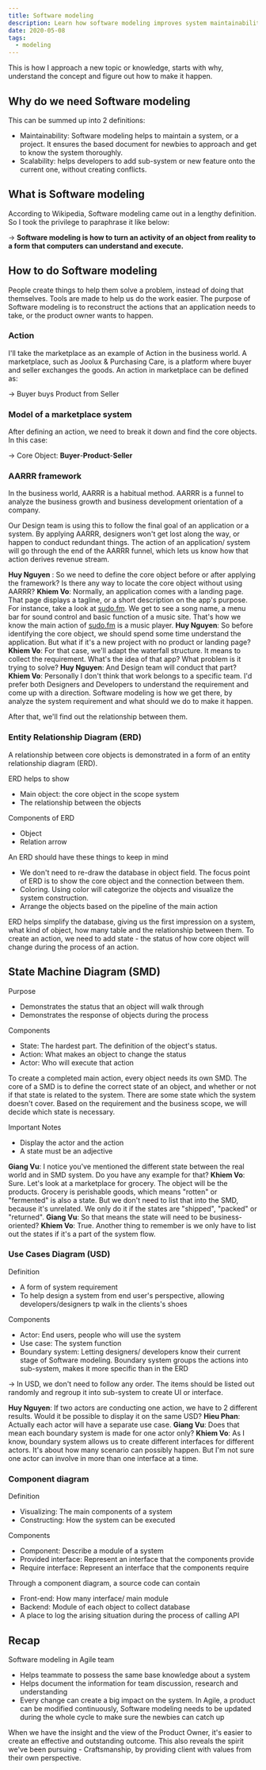 ```yaml
---
title: Software modeling
description: Learn how software modeling improves system maintainability and scalability by defining core objects, using diagrams like ERD, SMD, and USD to design clear, efficient applications.
date: 2020-05-08
tags:
  - modeling
---
```


This is how I approach a new topic or knowledge, starts with why, understand the concept and figure out how to make it happen.

## Why do we need Software modeling

This can be summed up into 2 definitions:

- Maintainability: Software modeling helps to maintain a system, or a project. It ensures the based document for newbies to approach and get to know the system thoroughly.
- Scalability: helps developers to add sub-system or new feature onto the current one, without creating conflicts.

## What is Software modeling

According to Wikipedia, Software modeling came out in a lengthy definition. So I took the privilege to paraphrase it like below:

→ **Software modeling is how to turn an activity of an object from reality to a form that computers can understand and execute.**

## How to do Software modeling

People create things to help them solve a problem, instead of doing that themselves. Tools are made to help us do the work easier. The purpose of Software modeling is to reconstruct the actions that an application needs to take, or the product owner wants to happen.

### Action

I'll take the marketplace as an example of Action in the business world. A marketplace, such as Joolux & Purchasing Care, is a platform where buyer and seller exchanges the goods. An action in marketplace can be defined as:

→ Buyer buys Product from Seller

### Model of a marketplace system

After defining an action, we need to break it down and find the core objects. In this case:

→ Core Object: **Buyer**-**Product**-**Seller**

### AARRR framework

In the business world, AARRR is a habitual method. AARRR is a funnel to analyze the business growth and business development orientation of a company.

Our Design team is using this to follow the final goal of an application or a system. By applying AARRR, designers won't get lost along the way, or happen to conduct redundant things. The action of an application/ system will go through the end of the AARRR funnel, which lets us know how that action derives revenue stream.

**Huy Nguyen** : So we need to define the core object before or after applying the framework? Is there any way to locate the core object without using AARRR?
**Khiem Vo**: Normally, an application comes with a landing page. That page displays a tagline, or a short description on the app's purpose. For instance, take a look at [sudo.fm](https://sudo.fm/). We get to see a song name, a menu bar for sound control and basic function of a music site. That's how we know the main action of [sudo.fm](https://sudo.fm/) is a music player.
**Huy Nguyen**: So before identifying the core object, we should spend some time understand the application. But what if it's a new project with no product or landing page?
**Khiem Vo**: For that case, we'll adapt the waterfall structure. It means to collect the requirement. What's the idea of that app? What problem is it trying to solve?
**Huy Nguyen**: And Design team will conduct that part?
**Khiem Vo**: Personally I don't think that work belongs to a specific team. I'd prefer both Designers and Developers to understand the requirement and come up with a direction. Software modeling is how we get there, by analyze the system requirement and what should we do to make it happen.

After that, we'll find out the relationship between them.

### Entity Relationship Diagram (ERD)

A relationship between core objects is demonstrated in a form of an entity relationship diagram (ERD).

ERD helps to show

- Main object: the core object in the scope system
- The relationship between the objects

Components of ERD

- Object
- Relation arrow

An ERD should have these things to keep in mind

- We don't need to re-draw the database in object field. The focus point of ERD is to show the core object and the connection between them.
- Coloring. Using color will categorize the objects and visualize the system construction.
- Arrange the objects based on the pipeline of the main action

ERD helps simplify the database, giving us the first impression on a system, what kind of object, how many table and the relationship between them.
To create an action, we need to add state - the status of how core object will change during the process of an action.

## State Machine Diagram (SMD)

Purpose

- Demonstrates the status that an object will walk through
- Demonstrates the response of objects during the process

Components

- State: The hardest part. The definition of the object's status.
- Action: What makes an object to change the status
- Actor: Who will execute that action

To create a completed main action, every object needs its own SMD. The core of a SMD is to define the correct state of an object, and whether or not if that state is related to the system. There are some state which the system doesn't cover. Based on the requirement and the business scope, we will decide which state is necessary.

Important Notes

- Display the actor and the action
- A state must be an adjective

**Giang Vu**: I notice you've mentioned the different state between the real world and in SMD system. Do you have any example for that?
**Khiem Vo**: Sure. Let's look at a marketplace for grocery. The object will be the products. Grocery is perishable goods, which means "rotten" or "fermented" is also a state. But we don't need to list that into the SMD, because it's unrelated. We only do it if the states are "shipped", "packed" or "returned".
**Giang Vu**: So that means the state will need to be business-oriented?
**Khiem Vo**: True. Another thing to remember is we only have to list out the states if it's a part of the system flow.

### Use Cases Diagram (USD)

Definition

- A form of system requirement
- To help design a system from end user's perspective, allowing developers/designers tp walk in the clients's shoes

Components

- Actor: End users, people who will use the system
- Use case: The system function
- Boundary system: Letting designers/ developers know their current stage of Software modeling. Boundary system groups the actions into sub-system, makes it more specific than in the ERD

→ In USD, we don't need to follow any order. The items should be listed out randomly and regroup it into sub-system to create UI or interface.

**Huy Nguyen**: If two actors are conducting one action, we have to 2 different results. Would it be possible to display it on the same USD?
**Hieu Phan**: Actually each actor will have a separate use case.
**Giang Vu**: Does that mean each boundary system is made for one actor only?
**Khiem Vo**: As I know, boundary system allows us to create different interfaces for different actors. It's about how many scenario can possibly happen. But I'm not sure one actor can involve in more than one interface at a time.

### Component diagram

Definition

- Visualizing: The main components of a system
- Constructing: How the system can be executed

Components

- Component: Describe a module of a system
- Provided interface: Represent an interface that the components provide
- Require interface: Represent an interface that the components require

Through a component diagram, a source code can contain

- Front-end: How many interface/ main module
- Backend: Module of each object to collect database
- A place to log the arising situation during the process of calling API

## Recap

Software modeling in Agile team

- Helps teammate to possess the same base knowledge about a system
- Helps document the information for team discussion, research and understanding
- Every change can create a big impact on the system. In Agile, a product can be modified continuously, Software modeling needs to be updated during the whole cycle to make sure the newbies can catch up

When we have the insight and the view of the Product Owner, it's easier to create an effective and outstanding outcome. This also reveals the spirit we've been pursuing - Craftsmanship, by providing client with values from their own perspective.

